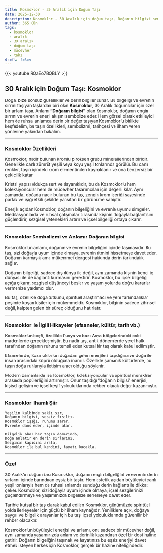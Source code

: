 ```yaml
---
title: Kosmoklor - 30 Aralık için Doğum Taşı
date: 2025-12-30
description: Kosmoklor - 30 Aralık için doğum taşı, Doğanın bilgisi sembolü. Bu özel taşın derin anlamını öğrenin.
author: 365 Gün
tags:
  - kosmoklor
  - aralık
  - 30 aralık
  - doğum taşı
  - mücevher
  - takı
draft: false
---
```


{{< youtube RQaEo7BQBLY >}}

## 30 Aralık için Doğum Taşı: Kosmoklor

Doğa, bize sonsuz güzellikler ve derin bilgiler sunar. Bu bilgeliği ve evrenin sırrını taşıyan taşlardan biri olan **Kosmoklor**, 30 Aralık doğumlular için özel bir anlam taşır. Anlamı **“Doğanın bilgisi”** olan Kosmoklor, doğanın engin sırrını ve evrenin enerji akışını sembolize eder. Hem görsel olarak etkileyici hem de ruhsal anlamda derin bir değer taşıyan Kosmoklor’u birlikte keşfedelim, bu taşın özellikleri, sembolizmi, tarihçesi ve ilham veren yönlerine yakından bakalım.

---

### Kosmoklor Özellikleri

Kosmoklor, nadir bulunan kromlu piroksen grubu minerallerinden biridir. Genellikle canlı zümrüt yeşili veya koyu yeşil tonlarında görülür. Bu canlı renkler, taşın içindeki krom elementinden kaynaklanır ve ona benzersiz bir çekicilik katar.

Kristal yapısı oldukça sert ve dayanıklıdır, bu da Kosmoklor’u hem koleksiyoncular hem de mücevher tasarımcıları için değerli kılar. Aynı zamanda, doğada nadir bulunan bu taş, zengin krom içeriği sayesinde parlak ve ışığı etkili şekilde yansıtan bir görünüme sahiptir.

Enerjik açıdan Kosmoklor, doğanın bilgeliğini ve evrenle uyumu simgeler. Meditasyonlarda ve ruhsal çalışmalar sırasında kişinin doğayla bağlantısını güçlendirir, sezgisel yetenekleri artırır ve içsel bilgeliği ortaya çıkarır.

---

### Kosmoklor Sembolizmi ve Anlamı: Doğanın bilgisi

Kosmoklor’un anlamı, doğanın ve evrenin bilgeliğini içinde taşımasıdır. Bu taş, sizi doğayla uyum içinde olmaya, evrenin ritmini hissetmeye davet eder. Doğanın karmaşık ama mükemmel dengesi hakkında derin farkındalık sağlar.

Doğanın bilgeliği, sadece dış dünya ile değil, aynı zamanda kişinin kendi iç dünyası ile de bağlantı kurmasını gerektirir. Kosmoklor, bu içsel bilgeliği açığa çıkarır, sezgisel düşünceyi besler ve yaşam yolunda doğru kararlar vermenize yardımcı olur.

Bu taş, özellikle doğa tutkunu, spiritüel araştırmacı ve yeni farkındalıklar peşinde koşan kişiler için mükemmeldir. Kosmoklor, bilginin sadece zihinsel değil, kalpten gelen bir süreç olduğunu hatırlatır.

---

### Kosmoklor ile İlgili Hikayeler (efsaneler, kültür, tarih vb.)

Kosmoklor’un keşfi, özellikle Rusya ve bazı Asya bölgelerindeki eski madenlerde gerçekleşmiştir. Bu nadir taş, antik dönemlerde yerel halk tarafından doğanın ruhunu temsil eden kutsal bir taş olarak kabul edilmiştir.

Efsanelerde, Kosmoklor’un doğadan gelen enerjileri taşıdığına ve doğa ile insan arasındaki köprü olduğuna inanılır. Özellikle şamanik kültürlerde, bu taşın doğa ruhlarıyla iletişim aracı olduğu söylenir.

Modern zamanlarda ise Kosmoklor, koleksiyoncular ve spiritüel meraklılar arasında popülerliğini artırmıştır. Onun taşıdığı “doğanın bilgisi” enerjisi, kişisel gelişim ve içsel keşif yolculuklarında rehber olarak değer kazanmıştır.

---

### Kosmoklor İlhamlı Şiir

```
Yeşilin kalbinde saklı sır,
Doğanın bilgisi, sessiz fısıltı.
Kosmoklor ışığı, ruhumu sarar,
Evrenle dans eder, içimde akar.

Bilgelik akar her taşın damarında,
Doğa anlatır en derin sırlarını.
Sezginin kapısını arala,
Kosmoklor ile bul kendini, hayatı kucakla.
```

---

### Özet

30 Aralık’ın doğum taşı Kosmoklor, doğanın engin bilgeliğini ve evrenin derin sırlarını içinde barındıran eşsiz bir taştır. Hem estetik açıdan büyüleyici canlı yeşil tonlarıyla hem de ruhsal anlamda sunduğu derin bağlantı ile dikkat çeker. Kosmoklor, sizi doğayla uyum içinde olmaya, içsel sezgilerinizi güçlendirmeye ve yaşamınızda bilgelikle ilerlemeye davet eder.

Tarihte kutsal bir taş olarak kabul edilen Kosmoklor, günümüzde spiritüel yolda ilerleyenler için güçlü bir ilham kaynağıdır. Yeniliklere açık, doğaya saygılı ve bilgelik arayanlar için bu taş, içsel yolculuklarında güvenilir bir rehber olacaktır.

Kosmoklor’un büyüleyici enerjisi ve anlamı, onu sadece bir mücevher değil, aynı zamanda yaşamınızda anlam ve derinlik kazandıran özel bir dost haline getirir. Doğanın bilgeliğini taşımak ve hayatınıza bu eşsiz enerjiyi davet etmek isteyen herkes için Kosmoklor, gerçek bir hazine niteliğindedir.